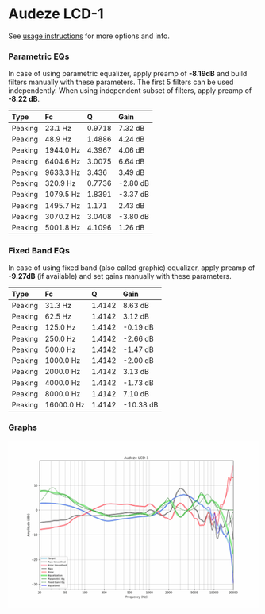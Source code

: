 # Audeze LCD-1
See [usage instructions](https://github.com/jaakkopasanen/AutoEq#usage) for more options and info.

### Parametric EQs
In case of using parametric equalizer, apply preamp of **-8.19dB** and build filters manually
with these parameters. The first 5 filters can be used independently.
When using independent subset of filters, apply preamp of **-8.22 dB**.

| Type    | Fc        |      Q | Gain     |
|:--------|:----------|:-------|:---------|
| Peaking | 23.1 Hz   | 0.9718 | 7.32 dB  |
| Peaking | 48.9 Hz   | 1.4886 | 4.24 dB  |
| Peaking | 1944.0 Hz | 4.3967 | 4.06 dB  |
| Peaking | 6404.6 Hz | 3.0075 | 6.64 dB  |
| Peaking | 9633.3 Hz | 3.436  | 3.49 dB  |
| Peaking | 320.9 Hz  | 0.7736 | -2.80 dB |
| Peaking | 1079.5 Hz | 1.8391 | -3.37 dB |
| Peaking | 1495.7 Hz | 1.171  | 2.43 dB  |
| Peaking | 3070.2 Hz | 3.0408 | -3.80 dB |
| Peaking | 5001.8 Hz | 4.1096 | 1.26 dB  |

### Fixed Band EQs
In case of using fixed band (also called graphic) equalizer, apply preamp of **-9.27dB**
(if available) and set gains manually with these parameters.

| Type    | Fc         |      Q | Gain      |
|:--------|:-----------|:-------|:----------|
| Peaking | 31.3 Hz    | 1.4142 | 8.63 dB   |
| Peaking | 62.5 Hz    | 1.4142 | 3.12 dB   |
| Peaking | 125.0 Hz   | 1.4142 | -0.19 dB  |
| Peaking | 250.0 Hz   | 1.4142 | -2.66 dB  |
| Peaking | 500.0 Hz   | 1.4142 | -1.47 dB  |
| Peaking | 1000.0 Hz  | 1.4142 | -2.00 dB  |
| Peaking | 2000.0 Hz  | 1.4142 | 3.13 dB   |
| Peaking | 4000.0 Hz  | 1.4142 | -1.73 dB  |
| Peaking | 8000.0 Hz  | 1.4142 | 7.10 dB   |
| Peaking | 16000.0 Hz | 1.4142 | -10.38 dB |

### Graphs
![](./Audeze%20LCD-1.png)